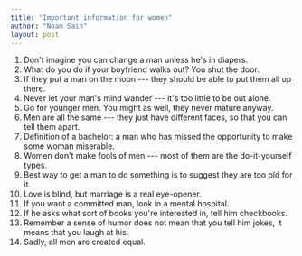 ```yaml
---
title: "Important information for women"
author: "Noam Sain"
layout: post
---
```


1. Don't imagine you can change a man unless he's in diapers.
2. What do you do if your boyfriend walks out? You shut the door.
3. If they put a man on the moon --- they should be able to put them all up there.
4. Never let your man's mind wander --- it's too little to be out alone.
5. Go for younger men. You might as well, they never mature anyway.
6. Men are all the same --- they just have different faces, so that you can tell them apart.
7. Definition of a bachelor: a man who has missed the opportunity to make some woman miserable.
8. Women don't make fools of men --- most of them are the do-it-yourself types.
9. Best way to get a man to do something is to suggest they are too old for it.
10. Love is blind, but marriage is a real eye-opener.
11. If you want a committed man, look in a mental hospital.
12. If he asks what sort of books you're interested in, tell him checkbooks.
13. Remember a sense of humor does not mean that you tell him jokes, it means that you laugh at his.
14. Sadly, all men are created equal.